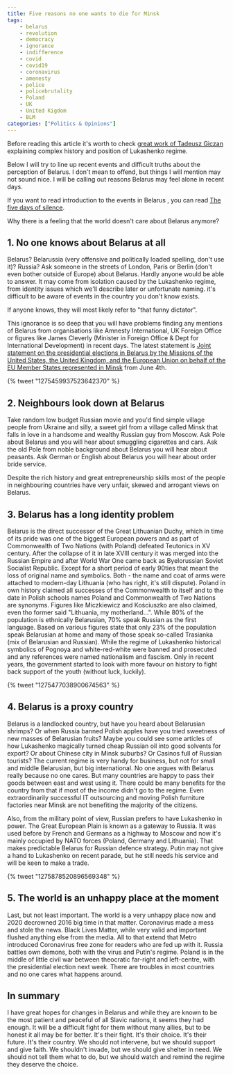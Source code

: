 ```yaml
---
title: Five reasons no one wants to die for Minsk
tags:
    - belarus
    - revolution
    - democracy
    - ignorance
    - indifference
    - covid
    - covid19
    - coronavirus
    - amenesty
    - police
    - policebrutality
    - Poland
    - UK
    - United Kigdom
    - BLM
categories: ["Politics & Opinions"]
---
```


Before reading this article it's worth to check [great work of Tadeusz Giczan](http://waidelotte.org/lukashenkos-penultimate-elections/)
explaining complex history and position of Lukashenko regime.

Below I will try to line up recent events and difficult truths about the perception of Belarus. I don't mean to offend, but things I will mention may not sound nice. I will be calling out reasons Belarus may feel alone in recent days. 

If you want to read introduction to the events in Belarus , you can read [The five days of silence](/blog/2020-06-24-five-days-of-silence).

Why there is a feeling that the world doesn't care about Belarus anymore?

## 1. No one knows about Belarus at all

Belarus? Belarussia (very offensive and politically loaded spelling, don't use it)? Russia? Ask someone in the streets of London, Paris or Berlin (don't even bother outside of Europe) about Belarus. Hardly anyone would be able to answer. It may come from isolation caused by the Lukashenko regime, from identity issues which we'll describe later or unfortunate naming. it's difficult to be aware of events in the country you don't know exists.

If anyone knows, they will most likely refer to "that funny dictator".

This ignorance is so deep that you will have problems finding any mentions of Belarus from organisations like Amnesty International, UK Foreign Office or figures like James Cleverly (Minister in Foreign Office & Dept for International Development) in recent days. The latest statement is [Joint statement on the presidential elections in Belarus by the Missions of the United States, the United Kingdom, and the European Union on behalf of the EU Member States represented in Minsk](https://www.gov.uk/government/news/joint-statement-on-the-presidential-eections-in-belarus) from June 4th. 

{% tweet "1275459937523642370" %}

## 2. Neighbours look down at Belarus

Take random low budget Russian movie and you'd find simple village people from Ukraine and silly, a sweet girl from a village called Minsk that falls in love in a handsome and wealthy Russian guy from Moscow.
Ask Pole about Belarus and you will hear about smuggling cigarettes and cars. Ask the old Pole from noble background about Belarus you will hear about peasants.
Ask German or English about Belarus you will hear about order bride service.

Despite the rich history and great entrepreneurship skills most of the people in neighbouring countries have very unfair, skewed and arrogant views on Belarus.

## 3. Belarus has a long identity problem

Belarus is the direct successor of the Great Lithuanian Duchy, which in time of its pride was one of the biggest European powers and as part of Commonwealth of Two Nations (with Poland) defeated Teutonics in XV century. After the collapse of it in late XVIII century it was merged into the Russian Empire and after World War One came back as  Byelorussian Soviet Socialist Republic. Except for a short period of early 90ties that meant the loss of original name and symbolics. Both - the name and coat of arms were attached to modern-day Lithuania (who has right, it's still dispute).
Poland in own history claimed all successes of the Commonwealth to itself and to the date in Polish schools names Poland and Commonwealth of Two Nations are synonyms. Figures like Miczkiewicz and Kościuszko are also claimed, even tho former said "Lithuania, my motherland...".
While 80% of the population is ethnically Belarusian, 70% speak Russian as the first language. Based on various figures state that only 23% of the population speak Belarusian at home and many of those speak so-called Trasianka (mix of Belarusian and Russian).
While the regime of Lukashenko historical symbolics of Pognoya and white-red-white were banned and prosecuted and any references were named nationalism and fascism. Only in recent years, the government started to look with more favour on history to fight back support of the youth (without luck, luckily).

{% tweet "1275477038900674563" %}

## 4. Belarus is a proxy country

Belarus is a landlocked country, but have you heard about Belarusian shrimps? Or when Russia banned Polish apples have you tried sweetness of new masses of Belarusian fruits? Maybe you could see some articles of how Lukashenko magically turned cheap Russian oil into good solvents for export? Or about Chinese city in Minsk suburbs? Or Casinos full of Russian tourists?
The current regime is very handy for business, but not for small and middle Belarusian, but big international. No one argues with Belarus really because no one cares. But many countries are happy to pass their goods between east and west using it.
There could be many benefits for the country from that if most of the income didn't go to the regime. Even extraordinarily successful IT outsourcing and moving Polish furniture factories near Minsk are not benefiting the majority of the citizens.

Also, from the military point of view, Russian prefers to have Lukashenko in power. The Great European Plain is known as a gateway to Russia. It was used before by French and Germans as a highway to Moscow and now it's mainly occupied by NATO forces (Poland, Germany and Lithuania). That makes predictable Belarus for Russian defence strategy. Putin may not give a hand to Lukashenko on recent parade, but he still needs his service and will be keen to make a trade.

{% tweet "1275878520896569348" %}

## 5. The world is an unhappy place at the moment

Last, but not least important. The world is a very unhappy place now and 2020 decrowned 2016 big time in that matter. Coronavirus made a mess and stole the news. Black Lives Matter, while very valid and important flushed anything else from the media. All to that extend that Metro introduced Coronavirus free zone for readers who are fed up with it.
Russia battles own demons, both with the virus and Putin's regime. Poland is in the middle of little civil war between theocratic far-right and left-centre, with the presidential election next week. There are troubles in most countries and no one cares what happens around.

## In summary

I have great hopes for changes in Belarus and while they are known to be the most patient and peaceful of all Slavic nations, it seems they had enough. It will be a difficult fight for them without many allies, but to be honest it all may be for better. It's their fight. It's their choice. It's their future. It's their country. We should not intervene, but we should support and give faith. We shouldn't invade, but we should give shelter in need. We should not tell them what to do, but we should watch and remind the regime they deserve the choice.